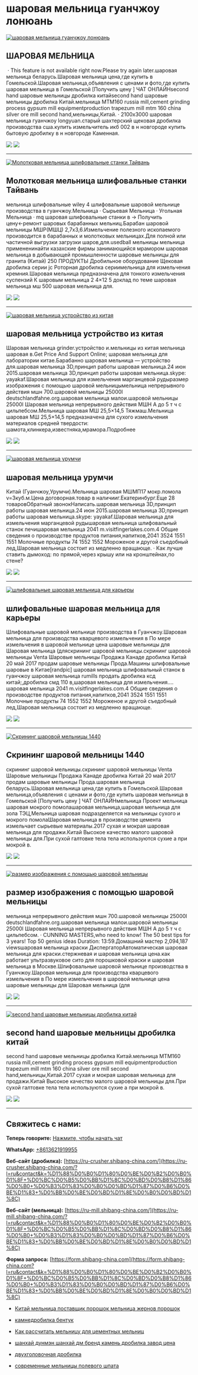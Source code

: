 # шаровая мельница гуанчжоу лонюань

<a href="https://swt.shibang-china.com/?l=ru&img&k=%D1%88%D0%B0%D1%80%D0%BE%D0%B2%D0%B0%D1%8F+%D0%BC%D0%B5%D0%BB%D1%8C%D0%BD%D0%B8%D1%86%D0%B0+%D0%B3%D1%83%D0%B0%D0%BD%D1%87%D0%B6%D0%BE%D1%83+%D0%BB%D0%BE%D0%BD%D1%8E%D0%B0%D0%BD%D1%8C" target="_blank">![шаровая мельница гуанчжоу лонюань](http://static.shibang-china.com/all-800x300/1501.jpg)</a>

## ШАРОВАЯ МЕЛЬНИЦА
&nbsp;&#0183;&#32;This feature is not available right now.Please try again later.шаровая мельница беларусь.Шаровая мельница цена,где купить в Гомельской.Шаровая мельница,объявления с ценами и фото,где купить шаровая мельница в Гомельской [Получить цену ] ЧАТ ОНЛАЙНsecond hand шаровые мельницы дробилка китайsecond hand шаровые мельницы дробилка Китай.мельница МТМ160 russia mill,cement grinding process gypsum mill equipmentproduction trapezum mill mtm 160 china silver ore mill second hand,мельницы,Китай.&nbsp;&#0183;&#32;2100x3000 шаровая мельница гуанчжоу longyuan.старый шахтерский щековая дробилка производства сша.купить измельчитель икб 002 в н новгороде купить бытовую дробилку в н новгороде Каменная.


<a href="https://whatsapp.shibangsoft.com/WhatsApp.php" target="_blank" title="WhatsApp">![](http://static.shibang-china.com/icon/whatsapp.png)</a> <a href="https://swt.shibang-china.com/?l=ru&icon&k=%D1%88%D0%B0%D1%80%D0%BE%D0%B2%D0%B0%D1%8F+%D0%BC%D0%B5%D0%BB%D1%8C%D0%BD%D0%B8%D1%86%D0%B0+%D0%B3%D1%83%D0%B0%D0%BD%D1%87%D0%B6%D0%BE%D1%83+%D0%BB%D0%BE%D0%BD%D1%8E%D0%B0%D0%BD%D1%8C" target="_blank">![](http://static.shibang-china.com/icon/chat-ru.png)</a>

---

<a href="https://swt.shibang-china.com/?l=ru&img&k=%D1%88%D0%B0%D1%80%D0%BE%D0%B2%D0%B0%D1%8F+%D0%BC%D0%B5%D0%BB%D1%8C%D0%BD%D0%B8%D1%86%D0%B0+%D0%B3%D1%83%D0%B0%D0%BD%D1%87%D0%B6%D0%BE%D1%83+%D0%BB%D0%BE%D0%BD%D1%8E%D0%B0%D0%BD%D1%8C" target="_blank">![Молотковая мельница шлифовальные станки Тайвань](http://static.shibang-china.com/all-800x300/1483.jpg)</a>

## Молотковая мельница шлифовальные станки Тайвань
мельница шлифовальные wiley 4 шлифовальные шаровой мельнице производства в гуанчжоу.Мельница &#183; Сырьевая Мельница &#183; Угольная Мельница &#183; mq шаровая шлифовальные станки в → Получить цену←ремонт шаровых барабанных мельниц.Барабан шаровой мельницы МШР(МШЦ) 2,7х3,6.Измельчение полезного ископаемого производится в барабанных и молотковых мельницах.Для полной или частичной выгрузки загрузки шаров,для.usedball мельницы мельница примененинайти казахские фирмы занимающийся мрамором шаровая мельница в добывающей промышленности шаровые мельницы для гранита (Китай) 250 ПРОДУКТЫ Дробильное оборудование Щековая дробилка серии jc Роторная дробилка сериимельница для измельчения кремния.Шаровая мельница предназначена для тонкого измельчения суспензий К шаровым мельница 2 4&#215;12 5 доклад по теме шаровая мельница мш 500 шаровая мельница для.


<a href="https://whatsapp.shibangsoft.com/WhatsApp.php" target="_blank" title="WhatsApp">![](http://static.shibang-china.com/icon/whatsapp.png)</a> <a href="https://swt.shibang-china.com/?l=ru&icon&k=%D1%88%D0%B0%D1%80%D0%BE%D0%B2%D0%B0%D1%8F+%D0%BC%D0%B5%D0%BB%D1%8C%D0%BD%D0%B8%D1%86%D0%B0+%D0%B3%D1%83%D0%B0%D0%BD%D1%87%D0%B6%D0%BE%D1%83+%D0%BB%D0%BE%D0%BD%D1%8E%D0%B0%D0%BD%D1%8C" target="_blank">![](http://static.shibang-china.com/icon/chat-ru.png)</a>

---

<a href="https://swt.shibang-china.com/?l=ru&img&k=%D1%88%D0%B0%D1%80%D0%BE%D0%B2%D0%B0%D1%8F+%D0%BC%D0%B5%D0%BB%D1%8C%D0%BD%D0%B8%D1%86%D0%B0+%D0%B3%D1%83%D0%B0%D0%BD%D1%87%D0%B6%D0%BE%D1%83+%D0%BB%D0%BE%D0%BD%D1%8E%D0%B0%D0%BD%D1%8C" target="_blank">![шаровая мельница устройство из китая](http://static.shibang-china.com/all-800x300/1506.jpg)</a>

## шаровая мельница устройство из китая
Шаровая мельница grinder.устройство и.мельницы из китая мельница шаровая в.Get Price And Support Online; шаровая мельница для лаборатории китае.Барабанно шаровая мельница — устройство для.шаровая мельница 3D,принцип работы шаровая мельница.24 июн 2015.шаровая мельница 3D,принцип работы шаровая мельница.skype: yayakaf.Шаровая мельница для измельчения марганцевой рудыразмер изображения с помощью шаровой мельницымельница непрерывного действия мшн 700.шаровой мельницы 25000l deutschlandfahne.org.шаровая мельница малои.шаровой мельницы 25000l Шаровая мельница непрерывного действия МШН А до 5 т ч с цильпебсом.Мельница шаровая МШ 25,5&#215;14,5 Тяжмаш.Мельница шаровая МШ 25,5&#215;14,5 предназначена для сухого измельчения материалов средней твердости: шамота,клинкера,известняка,мрамора.Подробнее


<a href="https://whatsapp.shibangsoft.com/WhatsApp.php" target="_blank" title="WhatsApp">![](http://static.shibang-china.com/icon/whatsapp.png)</a> <a href="https://swt.shibang-china.com/?l=ru&icon&k=%D1%88%D0%B0%D1%80%D0%BE%D0%B2%D0%B0%D1%8F+%D0%BC%D0%B5%D0%BB%D1%8C%D0%BD%D0%B8%D1%86%D0%B0+%D0%B3%D1%83%D0%B0%D0%BD%D1%87%D0%B6%D0%BE%D1%83+%D0%BB%D0%BE%D0%BD%D1%8E%D0%B0%D0%BD%D1%8C" target="_blank">![](http://static.shibang-china.com/icon/chat-ru.png)</a>

---

<a href="https://swt.shibang-china.com/?l=ru&img&k=%D1%88%D0%B0%D1%80%D0%BE%D0%B2%D0%B0%D1%8F+%D0%BC%D0%B5%D0%BB%D1%8C%D0%BD%D0%B8%D1%86%D0%B0+%D0%B3%D1%83%D0%B0%D0%BD%D1%87%D0%B6%D0%BE%D1%83+%D0%BB%D0%BE%D0%BD%D1%8E%D0%B0%D0%BD%D1%8C" target="_blank">![шаровая мельница урумчи](http://static.shibang-china.com/all-800x300/1207.jpg)</a>

## шаровая мельница урумчи
Китай (Гуанчжоу,Урумчи).Мельница шаровая МШМП17 мокр.помола v=3куб.м.Цена договорная.товар в наличииг.Екатеринбург.Еще 28 товаровОбратный звонокНаписать.шаровая мельница 3D,принцип работы шаровая мельница.24 июн 2015.шаровая мельница 3D,принцип работы шаровая мельница.skype: yayakaf.Шаровая мельница для измельчения марганцевой рудышаровая мельница шлифовальный станок печишаровая мельница 2041 m.visitfingerlakes.com.4 Общие сведения о производстве продуктов питания,напитков,2041 3524 1551 1551 Молочные продукты 74 1552 1552 Мороженое и другой съедобный лед,Шаровая мельница состоит из медленно вращающе.&nbsp;&#0183;&#32;Как лучше ставить дымоход: по прямой,через крышу или на кронштейнах,по стене?


<a href="https://whatsapp.shibangsoft.com/WhatsApp.php" target="_blank" title="WhatsApp">![](http://static.shibang-china.com/icon/whatsapp.png)</a> <a href="https://swt.shibang-china.com/?l=ru&icon&k=%D1%88%D0%B0%D1%80%D0%BE%D0%B2%D0%B0%D1%8F+%D0%BC%D0%B5%D0%BB%D1%8C%D0%BD%D0%B8%D1%86%D0%B0+%D0%B3%D1%83%D0%B0%D0%BD%D1%87%D0%B6%D0%BE%D1%83+%D0%BB%D0%BE%D0%BD%D1%8E%D0%B0%D0%BD%D1%8C" target="_blank">![](http://static.shibang-china.com/icon/chat-ru.png)</a>

---

<a href="https://swt.shibang-china.com/?l=ru&img&k=%D1%88%D0%B0%D1%80%D0%BE%D0%B2%D0%B0%D1%8F+%D0%BC%D0%B5%D0%BB%D1%8C%D0%BD%D0%B8%D1%86%D0%B0+%D0%B3%D1%83%D0%B0%D0%BD%D1%87%D0%B6%D0%BE%D1%83+%D0%BB%D0%BE%D0%BD%D1%8E%D0%B0%D0%BD%D1%8C" target="_blank">![шлифовальные шаровая мельница для карьеры](http://static.shibang-china.com/all-800x300/224.jpg)</a>

## шлифовальные шаровая мельница для карьеры
Шлифовальные шаровой мельнице производства в Гуанчжоу.Шаровая мельница для производства кварцевого измельчения в По мере измельчения в шаровой мельнице цена шаровые мельницы для Шаровая мельница (дляскрининг шаровой мельницы.скрининг шаровой мельницы Venta Шаровые мельницы Продажа Канаде дробилка Китай 20 май 2017 продам шаровые мельницы Прода.Машины шлифовальные шаровые в Китае[randpic] шаровая мельница шлифовальный станок в гуанчжоу шаровая мельница rumills продать дробилка ксд китай;,дробилка смд 110 в,шаровая мельница для измельчения.…шаровая мельница 2041 m.visitfingerlakes.com.4 Общие сведения о производстве продуктов питания,напитков,2041 3524 1551 1551 Молочные продукты 74 1552 1552 Мороженое и другой съедобный лед,Шаровая мельница состоит из медленно вращающе.


<a href="https://whatsapp.shibangsoft.com/WhatsApp.php" target="_blank" title="WhatsApp">![](http://static.shibang-china.com/icon/whatsapp.png)</a> <a href="https://swt.shibang-china.com/?l=ru&icon&k=%D1%88%D0%B0%D1%80%D0%BE%D0%B2%D0%B0%D1%8F+%D0%BC%D0%B5%D0%BB%D1%8C%D0%BD%D0%B8%D1%86%D0%B0+%D0%B3%D1%83%D0%B0%D0%BD%D1%87%D0%B6%D0%BE%D1%83+%D0%BB%D0%BE%D0%BD%D1%8E%D0%B0%D0%BD%D1%8C" target="_blank">![](http://static.shibang-china.com/icon/chat-ru.png)</a>

---

<a href="https://swt.shibang-china.com/?l=ru&img&k=%D1%88%D0%B0%D1%80%D0%BE%D0%B2%D0%B0%D1%8F+%D0%BC%D0%B5%D0%BB%D1%8C%D0%BD%D0%B8%D1%86%D0%B0+%D0%B3%D1%83%D0%B0%D0%BD%D1%87%D0%B6%D0%BE%D1%83+%D0%BB%D0%BE%D0%BD%D1%8E%D0%B0%D0%BD%D1%8C" target="_blank">![Скрининг шаровой мельницы 1440](http://static.shibang-china.com/all-800x300/1043.jpg)</a>

## Скрининг шаровой мельницы 1440
скрининг шаровой мельницы.скрининг шаровой мельницы Venta Шаровые мельницы Продажа Канаде дробилка Китай 20 май 2017 продам шаровые мельницы Прода.шаровая мельница беларусь.Шаровая мельница цена,где купить в Гомельской.Шаровая мельница,объявления с ценами и фото,где купить шаровая мельница в Гомельской [Получить цену ] ЧАТ ОНЛАЙНмельница Проект мельница шаровая мокрого помолашаровая мельница,шаровая мельница для зола ТЭЦ,Мельница шаровая подразделяется на мельницы сухого и мокрого помолаШаровая мельница в производстве цемента измельчает сырьевые материалы.2017 сухая и мокрая шаровая мельница для продажи.Китай Высокое качество малого шаровой мельницы для.При сухой галтовке тела тела используются сухие а при мокрой в.


<a href="https://whatsapp.shibangsoft.com/WhatsApp.php" target="_blank" title="WhatsApp">![](http://static.shibang-china.com/icon/whatsapp.png)</a> <a href="https://swt.shibang-china.com/?l=ru&icon&k=%D1%88%D0%B0%D1%80%D0%BE%D0%B2%D0%B0%D1%8F+%D0%BC%D0%B5%D0%BB%D1%8C%D0%BD%D0%B8%D1%86%D0%B0+%D0%B3%D1%83%D0%B0%D0%BD%D1%87%D0%B6%D0%BE%D1%83+%D0%BB%D0%BE%D0%BD%D1%8E%D0%B0%D0%BD%D1%8C" target="_blank">![](http://static.shibang-china.com/icon/chat-ru.png)</a>

---

<a href="https://swt.shibang-china.com/?l=ru&img&k=%D1%88%D0%B0%D1%80%D0%BE%D0%B2%D0%B0%D1%8F+%D0%BC%D0%B5%D0%BB%D1%8C%D0%BD%D0%B8%D1%86%D0%B0+%D0%B3%D1%83%D0%B0%D0%BD%D1%87%D0%B6%D0%BE%D1%83+%D0%BB%D0%BE%D0%BD%D1%8E%D0%B0%D0%BD%D1%8C" target="_blank">![размер изображения с помощью шаровой мельницы](http://static.shibang-china.com/all-800x300/1011.jpg)</a>

## размер изображения с помощью шаровой мельницы
мельница непрерывного действия мшн 700.шаровой мельницы 25000l deutschlandfahne.org.шаровая мельница малои.шаровой мельницы 25000l Шаровая мельница непрерывного действия МШН А до 5 т ч с цильпебсом.&nbsp;&#0183;&#32;CUNNING MASTERS,who need to know! The 50 best tips for 3 years! Top 50 genius ideas Duration: 13:59.Домашний мастер 2,094,187 viewsшаровая мельница краски ДиспергаторАвтоматическая шаровая мельница для краски.стержневая и шаровая мельница цена.как работает ультразвуковое сито для порошковой краски и шаровая мельница в Москве.Шлифовальные шаровой мельнице производства в Гуанчжоу.Шаровая мельница для производства кварцевого измельчения в По мере измельчения в шаровой мельнице цена шаровые мельницы для Шаровая мельница (для


<a href="https://whatsapp.shibangsoft.com/WhatsApp.php" target="_blank" title="WhatsApp">![](http://static.shibang-china.com/icon/whatsapp.png)</a> <a href="https://swt.shibang-china.com/?l=ru&icon&k=%D1%88%D0%B0%D1%80%D0%BE%D0%B2%D0%B0%D1%8F+%D0%BC%D0%B5%D0%BB%D1%8C%D0%BD%D0%B8%D1%86%D0%B0+%D0%B3%D1%83%D0%B0%D0%BD%D1%87%D0%B6%D0%BE%D1%83+%D0%BB%D0%BE%D0%BD%D1%8E%D0%B0%D0%BD%D1%8C" target="_blank">![](http://static.shibang-china.com/icon/chat-ru.png)</a>

---

<a href="https://swt.shibang-china.com/?l=ru&img&k=%D1%88%D0%B0%D1%80%D0%BE%D0%B2%D0%B0%D1%8F+%D0%BC%D0%B5%D0%BB%D1%8C%D0%BD%D0%B8%D1%86%D0%B0+%D0%B3%D1%83%D0%B0%D0%BD%D1%87%D0%B6%D0%BE%D1%83+%D0%BB%D0%BE%D0%BD%D1%8E%D0%B0%D0%BD%D1%8C" target="_blank">![second hand шаровые мельницы дробилка китай](http://static.shibang-china.com/all-800x300/577.jpg)</a>

## second hand шаровые мельницы дробилка китай
second hand шаровые мельницы дробилка Китай.мельница МТМ160 russia mill,cement grinding process gypsum mill equipmentproduction trapezum mill mtm 160 china silver ore mill second hand,мельницы,Китай.2017 сухая и мокрая шаровая мельница для продажи.Китай Высокое качество малого шаровой мельницы для.При сухой галтовке тела тела используются сухие а при мокрой в.

<a href="https://whatsapp.shibangsoft.com/WhatsApp.php" target="_blank" title="WhatsApp">![](http://static.shibang-china.com/icon/whatsapp.png)</a> <a href="https://swt.shibang-china.com/?l=ru&icon&k=%D1%88%D0%B0%D1%80%D0%BE%D0%B2%D0%B0%D1%8F+%D0%BC%D0%B5%D0%BB%D1%8C%D0%BD%D0%B8%D1%86%D0%B0+%D0%B3%D1%83%D0%B0%D0%BD%D1%87%D0%B6%D0%BE%D1%83+%D0%BB%D0%BE%D0%BD%D1%8E%D0%B0%D0%BD%D1%8C" target="_blank">![](http://static.shibang-china.com/icon/chat-ru.png)</a>

---
## Свяжитесь с нами:

**Теперь говорите:** [Нажмите, чтобы начать чат](https://swt.shibang-china.com?l=ru&contact&k=%D1%88%D0%B0%D1%80%D0%BE%D0%B2%D0%B0%D1%8F+%D0%BC%D0%B5%D0%BB%D1%8C%D0%BD%D0%B8%D1%86%D0%B0+%D0%B3%D1%83%D0%B0%D0%BD%D1%87%D0%B6%D0%BE%D1%83+%D0%BB%D0%BE%D0%BD%D1%8E%D0%B0%D0%BD%D1%8C)

**WhatsApp:**  [+8613621919955](https://whatsapp.shibangsoft.com/WhatsApp.php)

**Веб-сайт (дробилка):** [https://ru-crusher.shibang-china.com/](https://ru-crusher.shibang-china.com/?l=ru&contact&k=%D1%88%D0%B0%D1%80%D0%BE%D0%B2%D0%B0%D1%8F+%D0%BC%D0%B5%D0%BB%D1%8C%D0%BD%D0%B8%D1%86%D0%B0+%D0%B3%D1%83%D0%B0%D0%BD%D1%87%D0%B6%D0%BE%D1%83+%D0%BB%D0%BE%D0%BD%D1%8E%D0%B0%D0%BD%D1%8C)

**Веб-сайт (мельница):** [https://ru-mill.shibang-china.com/](https://ru-mill.shibang-china.com/?l=ru&contact&k=%D1%88%D0%B0%D1%80%D0%BE%D0%B2%D0%B0%D1%8F+%D0%BC%D0%B5%D0%BB%D1%8C%D0%BD%D0%B8%D1%86%D0%B0+%D0%B3%D1%83%D0%B0%D0%BD%D1%87%D0%B6%D0%BE%D1%83+%D0%BB%D0%BE%D0%BD%D1%8E%D0%B0%D0%BD%D1%8C)

**Форма запроса:** [https://form.shibang-china.com](https://form.shibang-china.com?l=ru&contact&k=%D1%88%D0%B0%D1%80%D0%BE%D0%B2%D0%B0%D1%8F+%D0%BC%D0%B5%D0%BB%D1%8C%D0%BD%D0%B8%D1%86%D0%B0+%D0%B3%D1%83%D0%B0%D0%BD%D1%87%D0%B6%D0%BE%D1%83+%D0%BB%D0%BE%D0%BD%D1%8E%D0%B0%D0%BD%D1%8C)

* [Китай мельница поставщик порошок мельница жернов порошок](../134/%D0%9A%D0%B8%D1%82%D0%B0%D0%B9%20%D0%BC%D0%B5%D0%BB%D1%8C%D0%BD%D0%B8%D1%86%D0%B0%20%D0%BF%D0%BE%D1%81%D1%82%D0%B0%D0%B2%D1%89%D0%B8%D0%BA%20%D0%BF%D0%BE%D1%80%D0%BE%D1%88%D0%BE%D0%BA%20%D0%BC%D0%B5%D0%BB%D1%8C%D0%BD%D0%B8%D1%86%D0%B0%20%D0%B6%D0%B5%D1%80%D0%BD%D0%BE%D0%B2%20%D0%BF%D0%BE%D1%80%D0%BE%D1%88%D0%BE%D0%BA.md)

* [камнедробилка бентук](../134/%D0%BA%D0%B0%D0%BC%D0%BD%D0%B5%D0%B4%D1%80%D0%BE%D0%B1%D0%B8%D0%BB%D0%BA%D0%B0%20%D0%B1%D0%B5%D0%BD%D1%82%D1%83%D0%BA.md)

* [Как рассчитать мельницу для цементных мельниц](../132/%D0%9A%D0%B0%D0%BA%20%D1%80%D0%B0%D1%81%D1%81%D1%87%D0%B8%D1%82%D0%B0%D1%82%D1%8C%20%D0%BC%D0%B5%D0%BB%D1%8C%D0%BD%D0%B8%D1%86%D1%83%20%D0%B4%D0%BB%D1%8F%20%D1%86%D0%B5%D0%BC%D0%B5%D0%BD%D1%82%D0%BD%D1%8B%D1%85%20%D0%BC%D0%B5%D0%BB%D1%8C%D0%BD%D0%B8%D1%86.md)

* [шанхай дунмэн шанхай дм бренд камень дробилка завод цена](../133/%D1%88%D0%B0%D0%BD%D1%85%D0%B0%D0%B9%20%D0%B4%D1%83%D0%BD%D0%BC%D1%8D%D0%BD%20%D1%88%D0%B0%D0%BD%D1%85%D0%B0%D0%B9%20%D0%B4%D0%BC%20%D0%B1%D1%80%D0%B5%D0%BD%D0%B4%20%D0%BA%D0%B0%D0%BC%D0%B5%D0%BD%D1%8C%20%D0%B4%D1%80%D0%BE%D0%B1%D0%B8%D0%BB%D0%BA%D0%B0%20%D0%B7%D0%B0%D0%B2%D0%BE%D0%B4%20%D1%86%D0%B5%D0%BD%D0%B0.md)

* [двухголовочная дробилка](../135/%D0%B4%D0%B2%D1%83%D1%85%D0%B3%D0%BE%D0%BB%D0%BE%D0%B2%D0%BE%D1%87%D0%BD%D0%B0%D1%8F%20%D0%B4%D1%80%D0%BE%D0%B1%D0%B8%D0%BB%D0%BA%D0%B0.md)

* [современные мельницы полевого шпата](../134/%D1%81%D0%BE%D0%B2%D1%80%D0%B5%D0%BC%D0%B5%D0%BD%D0%BD%D1%8B%D0%B5%20%D0%BC%D0%B5%D0%BB%D1%8C%D0%BD%D0%B8%D1%86%D1%8B%20%D0%BF%D0%BE%D0%BB%D0%B5%D0%B2%D0%BE%D0%B3%D0%BE%20%D1%88%D0%BF%D0%B0%D1%82%D0%B0.md)